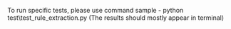 To run specific tests, please use command sample - python test\test_rule_extraction.py (The results should mostly appear in terminal)
